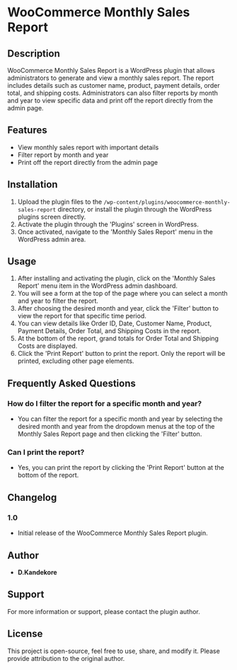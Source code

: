 # WooCommerce Monthly Sales Report

## Description

WooCommerce Monthly Sales Report is a WordPress plugin that allows administrators to generate and view a monthly sales report. The report includes details such as customer name, product, payment details, order total, and shipping costs. Administrators can also filter reports by month and year to view specific data and print off the report directly from the admin page.

## Features

- View monthly sales report with important details
- Filter report by month and year
- Print off the report directly from the admin page

## Installation

1. Upload the plugin files to the `/wp-content/plugins/woocommerce-monthly-sales-report` directory, or install the plugin through the WordPress plugins screen directly.
2. Activate the plugin through the 'Plugins' screen in WordPress.
3. Once activated, navigate to the 'Monthly Sales Report' menu in the WordPress admin area.

## Usage

1. After installing and activating the plugin, click on the 'Monthly Sales Report' menu item in the WordPress admin dashboard.
2. You will see a form at the top of the page where you can select a month and year to filter the report.
3. After choosing the desired month and year, click the 'Filter' button to view the report for that specific time period.
4. You can view details like Order ID, Date, Customer Name, Product, Payment Details, Order Total, and Shipping Costs in the report.
5. At the bottom of the report, grand totals for Order Total and Shipping Costs are displayed.
6. Click the 'Print Report' button to print the report. Only the report will be printed, excluding other page elements.

## Frequently Asked Questions

### How do I filter the report for a specific month and year?

- You can filter the report for a specific month and year by selecting the desired month and year from the dropdown menus at the top of the Monthly Sales Report page and then clicking the 'Filter' button.

### Can I print the report?

- Yes, you can print the report by clicking the 'Print Report' button at the bottom of the report.

## Changelog

### 1.0
- Initial release of the WooCommerce Monthly Sales Report plugin.

## Author

- **D.Kandekore**

## Support

For more information or support, please contact the plugin author.

## License

This project is open-source, feel free to use, share, and modify it. Please provide attribution to the original author.
